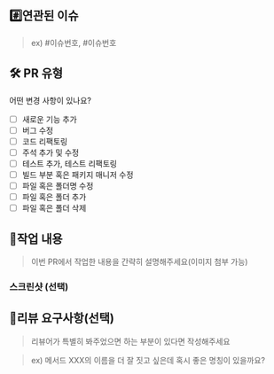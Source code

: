 ##  #️⃣연관된 이슈


> ex) #이슈번호, #이슈번호


## 🛠️ PR 유형

어떤 변경 사항이 있나요?

- [ ] 새로운 기능 추가
- [ ] 버그 수정
- [ ] 코드 리팩토링
- [ ] 주석 추가 및 수정
- [ ] 테스트 추가, 테스트 리팩토링
- [ ] 빌드 부분 혹은 패키지 매니저 수정
- [ ] 파일 혹은 폴더명 수정
- [ ] 파일 혹은 폴더 추가
- [ ] 파일 혹은 폴더 삭제

## 📝작업 내용


> 이번 PR에서 작업한 내용을 간략히 설명해주세요(이미지 첨부 가능)


### 스크린샷 (선택)


## 💬리뷰 요구사항(선택)


> 리뷰어가 특별히 봐주었으면 하는 부분이 있다면 작성해주세요

>

> ex) 메서드 XXX의 이름을 더 잘 짓고 싶은데 혹시 좋은 명칭이 있을까요?

